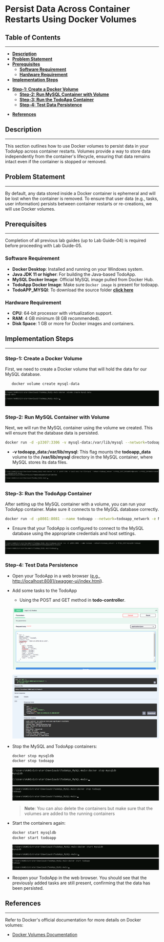# **Persist Data Across Container Restarts Using Docker Volumes**

## **Table of Contents**
---
* [**Description**](#description)  
* [**Problem Statement**](#problem-statement)  
* [**Prerequisites**](#prerequisites)
  - [**Software Requirement**](#software-requirement)  
  - [**Hardware Requirement**](#hardware-requirement)  
* [**Implementation Steps**](#implementation-steps) 
- [**Step-1: Create a Docker Volume**](#step-1-create-a-docker-volume)  
  - [**Step-2: Run MySQL Container with Volume**](#step-2-run-mysql-container-with-volume)  
  - [**Step-3: Run the TodoApp Container**](#step-3-run-the-todoapp-container)
  - [**Step-4: Test Data Persistence**](#step-4-test-data-persistence) 
* [**References**](#references)

## **Description**
---
This section outlines how to use Docker volumes to persist data in your TodoApp across container restarts. Volumes provide a way to store data independently from the container's lifecycle, ensuring that data remains intact even if the container is stopped or removed.

## **Problem Statement**
---
By default, any data stored inside a Docker container is ephemeral and will be lost when the container is removed. To ensure that user data (e.g., tasks, user information) persists between container restarts or re-creations, we will use Docker volumes.

## **Prerequisites**
---
Completion of all previous lab guides (up to Lab Guide-04) is required before proceeding with Lab Guide-05.

### **Software Requirement**

- **Docker Desktop**: Installed and running on your Windows system.
- **Java JDK 11 or higher**: For building the Java-based TodoApp.
- **MySQL Docker Image**: Official MySQL image pulled from Docker Hub.
- **TodoApp Docker Image**: Make sure `Docker image` is present for todoapp.
- **TodoAPP_MYSQl**: To download the source folder [**click here**](https://github.com/SwayaanTechnologies/TodoApp_MySQL/archive/refs/heads/main.zip)



### **Hardware Requirement**

- **CPU**: 64-bit processor with virtualization support.
- **RAM**: 4 GB minimum (8 GB recommended).
- **Disk Space**: 1 GB or more for Docker images and containers.



## **Implementation Steps**
---

### **Step-1: Create a Docker Volume**
First, we need to create a Docker volume that will hold the data for our MySQL database.

```bash
   docker volume create mysql-data
```

![CreateVolumes](Images/CreateVolume.png)

### **Step-2: Run MySQL Container with Volume**
Next, we will run the MySQL container using the volume we created. This will ensure that the database data is persisted.

  ```bash
  docker run -d -p3307:3306 -v mysql-data:/var/lib/mysql --network=todoapp_network -e MYSQL_ROOT_PASSWORD=P@ssw0rd -e MYSQL_DATABASE=tododb --name=mysqldb mysql
  ```


  - **-v todoapp_data:/var/lib/mysql**: This flag mounts the **todoapp_data** volume to the **/var/lib/mysql** directory in the MySQL container, where MySQL stores its data files.

![VolumeContainer](Images/VolumeContainer.png)

### **Step-3: Run the TodoApp Container**

After setting up the MySQL container with a volume, you can run your TodoApp container. Make sure it connects to the MySQL database correctly.

  ```bash
  docker run -d -p8081:8081 --name todoapp --network=todoapp_network -e MYSQL_HOST=mysqldb todoapp
  ```

  - Ensure that your TodoApp is configured to connect to the MySQL database using the appropriate credentials and host settings.

  ![VolumeTodoapp](Images/VolumeTodoapp.png)

### **Step-4: Test Data Persistence**

* Open your TodoApp in a web browser ([e.g., http://localhost:8081/swagger-ui/index.html](http://localhost:8081/swagger-ui/index.html)).

* Add some tasks to the TodoApp
  - Using the POST and GET method in **todo-controller**.

  ![POST](Images/POST.png)

  ![GET](Images/GET.png)

* Stop the MySQL and TodoApp containers:
  
  ```bash
  docker stop mysqldb
  docker stop todoapp
  ```

  ![StopBothContainers](Images/StopBothContainers.png)
  ![Stop1](Images/StopBothContainers1.png)

  >**Note**: You can also delete the containers but make sure that the volumes are added to the running containers

* Start the containers again:

  ```bash
  docker start mysqldb
  docker start todoapp
  ```

  ![StartBothContainers](Images/startbothcontainers.png)
  ![Start1](Images/startbothcontainers1.png)

* Reopen your TodoApp in the web browser. You should see that the previously added tasks are still present, confirming that the data has been persisted.

## **References**
---
Refer to Docker's official documentation for more details on Docker volumes:
- [Docker Volumes Documentation](https://docs.docker.com/storage/volumes/)


 

